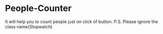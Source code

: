 # People-Counter
It will help you to count people just on click of button. P.S. Please ignore the class name(Stopwatch)
